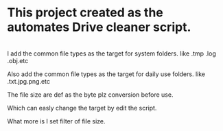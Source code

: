 <h1>This project created as the automates Drive cleaner script.</h1> 
<body><br/>
I add the common file types as the target for system folders. like .tmp .log .obj.etc <br/>
  
Also add the common file types as the target for daily use folders. like .txt.jpg.png.etc <br/>
  
The file size are def as the byte plz conversion before use. <br/>
  
Which can easly change the target by edit the script. <br/>

What more is I set filter of file size.  <br/>
</body>
